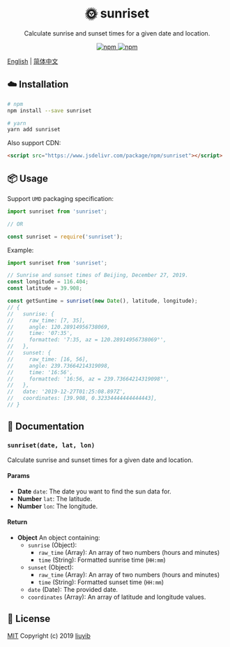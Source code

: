 <h1 align="center">🌞 sunriset</h1>

<p align="center">Calculate sunrise and sunset times for a given date and location.</p>

<p align="center">
  <a href="https://www.npmjs.com/package/sunriset" target="_blank" rel="noopener noreferrer">
    <img alt="npm" src="https://img.shields.io/npm/v/sunriset.svg?style=flat-square">
  </a>
  <a href="https://www.npmjs.com/package/sunriset" target="_blank" rel="noopener noreferrer">
    <img alt="npm" src="https://img.shields.io/npm/dt/sunriset.svg?style=flat-square">
  </a>
</p>

[English](https://github.com/liuyib/sunriset/blob/master/README.md) | [简体中文](https://github.com/liuyib/sunriset/blob/master/README-zh-Hans.md)

## :cloud: Installation

```bash
# npm
npm install --save sunriset

# yarn
yarn add sunriset
```

Also support CDN:

```html
<script src="https://www.jsdelivr.com/package/npm/sunriset"></script>
```

## :package: Usage

Support `UMD` packaging specification:

```js
import sunriset from 'sunriset';

// OR

const sunriset = require('sunriset');
```

Example:

```js
import sunriset from 'sunriset';

// Sunrise and sunset times of Beijing, December 27, 2019.
const longitude = 116.404;
const latitude = 39.908;

const getSuntime = sunriset(new Date(), latitude, longitude);
// {
//   sunrise: {
//     raw_time: [7, 35],
//     angle: 120.28914956738069,
//     time: '07:35',
//     formatted: '7:35, az = 120.28914956738069°',
//   },
//   sunset: {
//     raw_time: [16, 56],
//     angle: 239.73664214319098,
//     time: '16:56',
//     formatted: '16:56, az = 239.73664214319098°',
//   },
//   date: '2019-12-27T01:25:08.897Z',
//   coordinates: [39.908, 0.32334444444444443],
// }
```

## :memo: Documentation

### `sunriset(date, lat, lon)`

Calculate sunrise and sunset times for a given date and location.

#### Params

- **Date** `date`: The date you want to find the sun data for.
- **Number** `lat`: The latitude.
- **Number** `lon`: The longitude.

#### Return

- **Object** An object containing:
  - `sunrise` (Object):
    - `raw_time` (Array): An array of two numbers (hours and minutes)
    - `time` (String): Formatted sunrise time (`HH:mm`)
  - `sunset` (Object):
    - `raw_time` (Array): An array of two numbers (hours and minutes)
    - `time` (String): Formatted sunset time (`HH:mm`)
  - `date` (Date): The provided date.
  - `coordinates` (Array): An array of latitude and longitude values.

## :handshake: License

[MIT](https://github.com/liuyib/sunriset/blob/master/LICENSE) Copyright (c) 2019 [liuyib](https://github.com/liuyib/)
